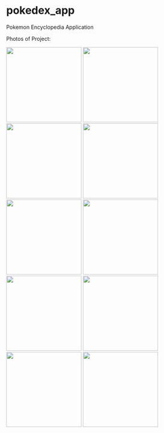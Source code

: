 # pokedex_app
Pokemon Encyclopedia Application

Photos of Project:

<img src="https://github.com/user-attachments/assets/682ce47a-6139-42e9-b6e9-91dfa5381307" width="200" padding:50px>

<img src="https://github.com/user-attachments/assets/db13210c-300e-4a1b-9df9-9361e15c9705" width="200">

<img src="https://github.com/user-attachments/assets/f94808c8-6658-4362-8152-cc76f799f6b9" width="200">

<img src="https://github.com/user-attachments/assets/13ff2f0c-c35a-4659-90dc-5c0d01e0dcaa" width="200">

<img src="https://github.com/user-attachments/assets/445a01a7-3d13-4779-bfea-52178e2fcb53" width="200">

<img src="https://github.com/user-attachments/assets/4ff751bf-2745-474f-8e14-971783e7a635" width="200">

<img src="https://github.com/user-attachments/assets/7a6a94a8-dc1a-4fbc-acb9-df43a41130e7" width="200">

<img src="https://github.com/user-attachments/assets/dfdb303e-faac-4a1e-90f6-e49c9e02813b" width="200">

<img src="https://github.com/user-attachments/assets/8187cf82-8f9c-478a-a361-b188de029923" width="200">

<img src="https://github.com/user-attachments/assets/20f9bb24-89f7-4110-bfb3-aa8e7978fe16" width="200">
